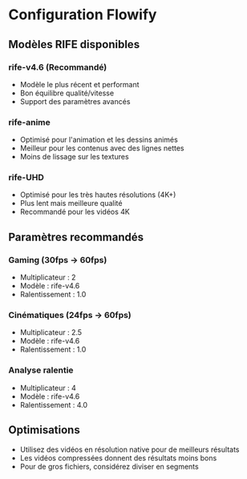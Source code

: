 # Configuration Flowify

## Modèles RIFE disponibles

### rife-v4.6 (Recommandé)
- Modèle le plus récent et performant
- Bon équilibre qualité/vitesse
- Support des paramètres avancés

### rife-anime
- Optimisé pour l'animation et les dessins animés
- Meilleur pour les contenus avec des lignes nettes
- Moins de lissage sur les textures

### rife-UHD
- Optimisé pour les très hautes résolutions (4K+)
- Plus lent mais meilleure qualité
- Recommandé pour les vidéos 4K

## Paramètres recommandés

### Gaming (30fps → 60fps)
- Multiplicateur : 2
- Modèle : rife-v4.6
- Ralentissement : 1.0

### Cinématiques (24fps → 60fps)
- Multiplicateur : 2.5
- Modèle : rife-v4.6
- Ralentissement : 1.0

### Analyse ralentie
- Multiplicateur : 4
- Modèle : rife-v4.6
- Ralentissement : 4.0

## Optimisations

- Utilisez des vidéos en résolution native pour de meilleurs résultats
- Les vidéos compressées donnent des résultats moins bons
- Pour de gros fichiers, considérez diviser en segments
